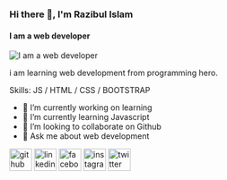 ### Hi there 👋, I'm Razibul Islam
#### I am a web developer
![I am a web developer](https://pbs.twimg.com/profile_banners/1150245619899879424/1656591470/1500x500)

i am learning web development from programming hero.

Skills:  JS / HTML / CSS / BOOTSTRAP

- 🔭 I’m currently working on learning 
- 🌱 I’m currently learning Javascript 
- 👯 I’m looking to collaborate on Github 
- 💬 Ask me about web development 


[<img src='https://cdn.jsdelivr.net/npm/simple-icons@3.0.1/icons/github.svg' alt='github' height='40'>](https://github.com/https://github.com/Razibul-Islam/Razibul-Islam)  [<img src='https://cdn.jsdelivr.net/npm/simple-icons@3.0.1/icons/linkedin.svg' alt='linkedin' height='40'>](https://www.linkedin.com/in/https://www.linkedin.com/in/razibul-islam-b0ba46225//)  [<img src='https://cdn.jsdelivr.net/npm/simple-icons@3.0.1/icons/facebook.svg' alt='facebook' height='40'>](https://www.facebook.com/https://www.facebook.com/razibul.islam.1694059)  [<img src='https://cdn.jsdelivr.net/npm/simple-icons@3.0.1/icons/instagram.svg' alt='instagram' height='40'>](https://www.instagram.com/https://www.instagram.com/razibul.islam.014//)  [<img src='https://cdn.jsdelivr.net/npm/simple-icons@3.0.1/icons/twitter.svg' alt='twitter' height='40'>](https://twitter.com/https://twitter.com/Razibul35001605)  


